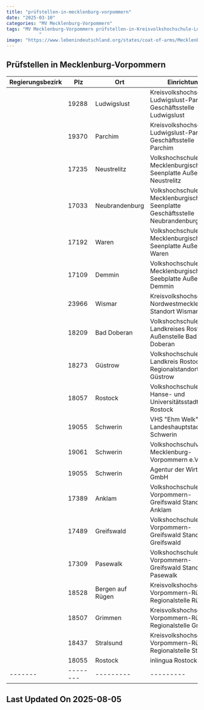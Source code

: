 ```yaml
---
title: "prüfstellen-in-mecklenburg-vorpommern"
date: "2025-03-10"
categories: "MV Mecklenburg-Vorpommern"
tags: "MV Mecklenburg-Vorpommern prüfstellen-in-Kreisvolkshochschule-Ludwigslust-Parchim-Geschäftsstelle-Ludwigslust prüfstellen-in-Kreisvolkshochschule-Ludwigslust-Parchim-Geschäftsstelle-Parchim prüfstellen-in-Volkshochschule-Mecklenburgische-Seenplatte-Außenstelle-Neustrelitz prüfstellen-in-Volkshochschule-Mecklenburgische-Seenplatte-Geschäftsstelle-Neubrandenburg prüfstellen-in-Volkshochschule-Mecklenburgische-Seenplatte-Außenstelle-Waren prüfstellen-in-Volkshochschule-Mecklenburgische-Seebplatte-Außenstelle-Demmin prüfstellen-in-Kreisvolkshochschule-Nordwestmecklenburg-Standort-Wismar prüfstellen-in-Volkshochschule-des-Landkreises-Rostock-Außenstelle-Bad-Doberan prüfstellen-in-Volkshochschule-Landkreis-Rostock-Regionalstandort-Güstrow prüfstellen-in-Volkshochschule-der-Hanse--und-Universitätsstadt-Rostock prüfstellen-in-VHS-Ehm-Welk-d-Landeshauptstadt-Schwerin prüfstellen-in-Volkshochschulverband-Mecklenburg-Vorpommern-eV prüfstellen-in-Agentur-der-Wirtschaft-GmbH prüfstellen-in--Volkshochschulen-Vorpommern-Greifswald-Standort-Anklam prüfstellen-in-Volkshochschulen-Vorpommern-Greifswald-Standort-Greifswald prüfstellen-in-Volkshochschulen-Vorpommern-Greifswald-Standort-Pasewalk prüfstellen-in-Kreisvolkshochschule-Vorpommern-Rügen-Regionalstelle-Rügen prüfstellen-in-Kreisvolkshochschule-Vorpommern-Rügen-Regionalstelle-Grimmen prüfstellen-in-Kreisvolkshochschule-Vorpommern-Rügen-Regionalstelle-Stralsund prüfstellen-in-inlingua-Rostock prüfstellen-in-Ludwigslust prüfstellen-in-Parchim prüfstellen-in-Neustrelitz prüfstellen-in-Neubrandenburg prüfstellen-in-Waren prüfstellen-in-Demmin prüfstellen-in-Wismar prüfstellen-in-Bad-Doberan prüfstellen-in-Güstrow prüfstellen-in-Rostock prüfstellen-in-Schwerin prüfstellen-in-Anklam prüfstellen-in-Greifswald prüfstellen-in-Pasewalk prüfstellen-in-Bergen-auf-Rügen prüfstellen-in-Grimmen prüfstellen-in-Stralsund prüfstellen-in-19288 prüfstellen-in-19370 prüfstellen-in-17235 prüfstellen-in-17033 prüfstellen-in-17192 prüfstellen-in-17109 prüfstellen-in-23966 prüfstellen-in-18209 prüfstellen-in-18273 prüfstellen-in-18057 prüfstellen-in-19055 prüfstellen-in-19061 prüfstellen-in-17389 prüfstellen-in-17489 prüfstellen-in-17309 prüfstellen-in-18528 prüfstellen-in-18507 prüfstellen-in-18437 prüfstellen-in-18055 
            "
image: "https://www.lebenindeutschland.org/states/coat-of-arms/Mecklenburg-Vorpommern.svg"
---
```


## Prüfstellen in Mecklenburg-Vorpommern

| Regierungsbezirk | Plz | Ort | Einrichtung | Straße | Telefon | Email |
|-------|--------|---------|---------|---------|---------|---------|
| |19288|Ludwigslust|Kreisvolkshochschule Ludwigslust-Parchim Geschäftsstelle Ludwigslust|Garnisonstr. 1|03871-7224301|vhs@kreis-lup.de|
| |19370|Parchim|Kreisvolkshochschule Ludwigslust-Parchim Geschäftsstelle Parchim|Ziegendorfer Chaussee 11|03871-7224303|vhs@kreis-lup.de|
| |17235|Neustrelitz|Volkshochschule Mecklenburgische Seenplatte Außenstelle Neustrelitz|Hittenkofer Str. 28|03981/205262|vhs@lk-seenplatte.de|
| |17033|Neubrandenburg|Volkshochschule Mecklenburgische Seenplatte Geschäftsstelle Neubrandenburg|Bienenweg 1|0395-3517200|vhs@lk-seenplatte.de|
| |17192|Waren|Volkshochschule  Mecklenburgische Seenplatte Außenstelle Waren|Güstrower Str. 11|03991/125617|vhs@lk-seenplatte.de|
| |17109|Demmin|Volkshochschule Mecklenburgische Seebplatte Außenstelle Demmin|Saar Str. 22d|03998/2585864|vhs@lk-seenplatte.de|
| |23966|Wismar|Kreisvolkshochschule Nordwestmecklenburg Standort Wismar|Badstaven 20|03841/32670|oswald@vhs-nwm.de|
| |18209|Bad Doberan|Volkshochschule des Landkreises Rostock Außenstelle Bad Doberan|Neue Reihe 50|038203/751250|vhs@lkros.de|
| |18273|Güstrow|Volkshochschule Landkreis Rostock Regionalstandort Güstrow|John-Brinkmann-Straße 4|03843  755540201|vhs@guestrow@rostock.de|
| |18057|Rostock|Volkshochschule der Hanse- und Universitätsstadt Rostock|Am Kabutzenhof 20a|0381-3814324|petra.suleiman@rostock.de|
| |19055|Schwerin|VHS "Ehm Welk" d. Landeshauptstadt Schwerin|Puschkinstr. 13|0385-591270|info-@vhs-schwerin.de|
| |19061|Schwerin|Volkshochschulverband Mecklenburg-Vorpommern e.V.|Bertha-von-Suttner-Str. 5|0385/3031550|info@vhs-verband-mv.de|
| |19055|Schwerin|Agentur der Wirtschaft GmbH|Wismarsche Str. 302|0385/477330|info@adwi.de|
| |17389|Anklam| Volkshochschulen Vorpommern-Greifswald Standort Anklam|Markt 7|03834/87604820|vhs-anklam@kreis-vg.de|
| |17489|Greifswald|Volkshochschulen Vorpommern-Greifswald Standort Greifswald|Martin-Luther-Str. 7a|03834/87604830|vhs-greifswald@kreis-vg.de|
| |17309|Pasewalk|Volkshochschulen Vorpommern-Greifswald Standort Pasewalk|Gemeindewiesenweg 8|03834/87604810|vhs-pasewalk@kreis-vg.de|
| |18528|Bergen auf Rügen|Kreisvolkshochschule Vorpommern-Rügen Regionalstelle Rügen|Schulstr. 2|03838-200580|liliana.heim@lk-vr.de|
| |18507|Grimmen|Kreisvolkshochschule Vorpommern-Rügen Regionalstelle Grimmen|Tribseeser Chaussee 4|038326/80020|irene.melzer@lk-vr.de|
| |18437|Stralsund|Kreisvolkshochschule Vorpommern-Rügen Regionalstelle Stralsund|Tribseer Damm 76|03831/482311|sabine.koppe@lk-vr.de|
| |18055 |Rostock|inlingua Rostock|Herweghstraße 1|0381 24 29 225|info@inlingua-rostock.de|
|-------|--------|---------|---------|---------|---------|---------|


## Last Updated On 2025-08-05